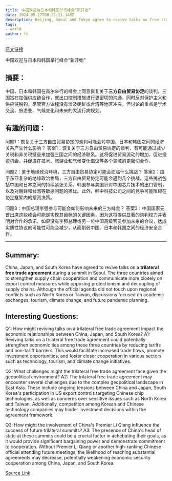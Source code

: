 ```yaml
---
title: 中国欢迎与日本和韩国举行峰会“新开始”
date: 2024-05-27T08:37:21.148Z
description: Beijing, Seoul and Tokyo agree to revive talks on free trade deal
tags: 
- world
author: ft
---
```


[原文链接](https://ft.com/content/843ac315-b0f5-40cb-80b2-0e2e5b7f4824)

中国欢迎与日本和韩国举行峰会“新开始”

## 摘要：
中国、日本和韩国在首尔举行的峰会上同意恢复关于**三方自由贸易协定**的谈判。三国旨在加强供应链合作，就出口控制措施进行更密切的沟通，同时反对保护主义和供应链脱钩。尽管官方议程没有涉及朝鲜或台湾等地区冲突，但讨论的重点是学术交流、旅游业、气候变化和未来的大流行病规划。

## 有趣的问题：
问题1：恢复关于三方自由贸易协定的谈判可能会对中国、日本和韩国之间的经济关系产生什么影响？
答案1：恢复关于三方自由贸易协定的谈判，有可能通过减少关税和非关税壁垒来加强三国之间的经济联系。这将促进贸易流动的增加，促进投资机会，并促进在技术、旅游业和气候变化倡议等各个领域的更密切合作。

问题2：鉴于地缘政治环境，三方自由贸易协定可能会面临什么挑战？
答案2：由于东亚复杂的地缘政治格局，三方自由贸易协定可能会遇到几个挑战。这些挑战包括中国和日本之间的持续紧张关系、韩国参与美国针对中国芯片技术的出口管制，以及对朝鲜和台湾等敏感问题的担忧。此外，韩中科技公司之间的竞争可能阻碍在协定框架内的投资决策。

问题3：中国总理李强参与可能会如何影响未来的三方峰会？
答案3：中国国家元首出席这些峰会可能是实现其目标的关键因素，因为这将提供显著的谈判权力并表明对合作的承诺。如果没有李强总理或另一位中国高级官员参加未来的会议，达成实质性协议的可能性可能会减少，从而削弱中国、日本和韩国之间的经济安全合作。

---

## Summary:
China, Japan, and South Korea have agreed to revive talks on a **trilateral free trade agreement** during a summit in Seoul. The three countries aimed to strengthen supply chain cooperation and communicate more closely on export control measures while opposing protectionism and decoupling of supply chains. Although the official agenda did not touch upon regional conflicts such as North Korea or Taiwan, discussions focused on academic exchanges, tourism, climate change, and future pandemic planning.

## Interesting Questions:
Q1: How might reviving talks on a trilateral free trade agreement impact the economic relationships between China, Japan, and South Korea?
A1: Reviving talks on a trilateral free trade agreement could potentially strengthen economic ties among these three countries by reducing tariffs and non-tariff barriers. This would facilitate increased trade flows, promote investment opportunities, and foster closer cooperation in various sectors such as technology, tourism, and climate change initiatives.

Q2: What challenges might the trilateral free trade agreement face given the geopolitical environment?
A2: The trilateral free trade agreement may encounter several challenges due to the complex geopolitical landscape in East Asia. These include ongoing tensions between China and Japan, South Korea's participation in US export controls targeting Chinese chip technologies, as well as concerns over sensitive issues such as North Korea and Taiwan. Additionally, competition among Korean and Chinese technology companies may hinder investment decisions within the agreement framework.

Q3: How might the involvement of China's Premier Li Qiang influence the success of future trilateral summits?
A3: The presence of China's head of state at these summits could be a crucial factor in achebating their goals, as it would provide significant bargaining power and demonstrate commitment to cooperation. Without Premier Li Qiang or another high-ranking Chinese official attending future meetings, the likelihood of reaching substantial agreements may decrease, potentially weakening economic security cooperation among China, Japan, and South Korea.

[Source Link](https://ft.com/content/843ac315-b0f5-40cb-80b2-0e2e5b7f4824)

